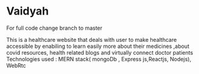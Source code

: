 # Vaidyah
For full code change branch to master



This is a healthcare website that deals with user to make healthcare accessible by enabiling to learn easily more about their medicines ,about covid resources, health related blogs and virtually connect doctor patients Technologies used : MERN stack( mongoDb , Express js,Reactjs, Nodejs), WebRtc
